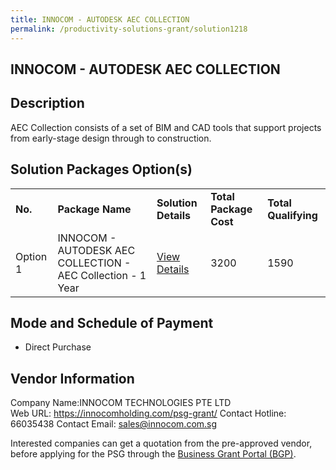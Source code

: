 ```yaml
---
title: INNOCOM - AUTODESK AEC COLLECTION
permalink: /productivity-solutions-grant/solution1218
---
```


## INNOCOM - AUTODESK AEC COLLECTION

## Description

AEC Collection consists of a set of BIM and CAD tools that support projects from early-stage design through to construction.

## Solution Packages Option(s)

<table>
<tr>
<td><b>No.</b></td>
<td><b>Package Name</b></td>
<td><b>Solution Details</b></td>
<td><b>Total Package Cost</b></td>
<td><b>Total Qualifying</b></td>
</tr>
<tr>
<td>Option 1</td>
<td>INNOCOM - AUTODESK AEC COLLECTION - AEC Collection - 1 Year</td>
<td><a href='https://www.gobusiness.gov.sg/images/psg/Desensitised_Innocom_-_AEC_Collection_Annex_3_CR_wef_19_Nov_2020_Part_1.pdf'>View Details</a></td>
<td>3200</td>
<td>1590</td>
</tr>
</table>

## Mode and Schedule of Payment

 - Direct Purchase

## Vendor Information

 Company Name:INNOCOM TECHNOLOGIES PTE LTD  
Web URL: https://innocomholding.com/psg-grant/ 
Contact Hotline: 66035438 
Contact Email: sales@innocom.com.sg 


Interested companies can get a quotation from the pre-approved vendor, before applying for the PSG through the <a href='https://www.businessgrants.gov.sg/'>Business Grant Portal (BGP)</a>.
